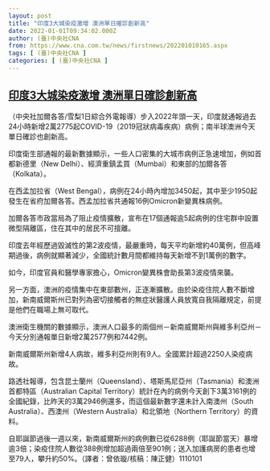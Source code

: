 ```yaml
---
layout: post
title: "印度3大城染疫激增 澳洲單日確診創新高"
date: 2022-01-01T09:34:02.000Z
author: (臺)中央社CNA
from: https://www.cna.com.tw/news/firstnews/202201010165.aspx
tags: [ (臺)中央社CNA ]
categories: [ (臺)中央社CNA ]
---
```

<!--1641029642000-->
[印度3大城染疫激增 澳洲單日確診創新高](https://www.cna.com.tw/news/firstnews/202201010165.aspx)
------

<div>
<div></div><div><p>（中央社加爾各答/雪梨1日綜合外電報導）步入2022年頭一天，印度就通報過去24小時新增2萬2775起COVID-19（2019冠狀病毒疾病）病例；南半球澳洲今天單日確診也創新高。</p><p>印度衛生部通報的最新數據顯示，一些人口密集的大城市病例正急速增加，例如首都新德里（New Delhi）、經濟重鎮孟買（Mumbai）和東部的加爾各答（Kolkata）。</p><p>在西孟加拉省（West Bengal），病例在24小時內增加3450起，其中至少1950起發生在省府加爾各答。西孟加拉省共通報16例Omicron新變異株病例。</p><p>加爾各答市政當局為了阻止疫情擴散，宣布在17個通報逾5起病例的住宅群中設置微型隔離區，住在其中的居民不可擅離。</p><p>印度去年經歷過毀滅性的第2波疫情，最嚴重時，每天平均新增約40萬例，但高峰期過後，病例就顯著減少，全國統計數月間都維持每天新增不到1萬例的數字。</p><p>如今，印度官員和醫學專家擔心，Omicron變異株會助長第3波疫情來襲。</p><p>另一方面，澳洲的疫情集中在東部數州，正逐漸擴散。由於染疫住院人數不斷增加，新南威爾斯州已對列為密切接觸者的無症狀醫護人員放寬自我隔離規定，前提是他們在職場上無可取代。</p><p>澳洲衛生機關的數據顯示，澳洲人口最多的兩個州－新南威爾斯州與維多利亞州－今天分別通報單日新增2萬2577例和7442例。</p><p>新南威爾斯州新增4人病故，維多利亞州則有9人。全國累計超過2250人染疫病故。</p><p>路透社報導，包含昆士蘭州（Queensland）、塔斯馬尼亞州（Tasmania）和澳洲首都特區（Australian Capital Territory）統計在內的病例今天創下3萬3161例的全國紀錄，比昨天的3萬2946例還多，而這個最新數字還未計入南澳州（South Australia）、西澳州（Western Australia）和北領地（Northern Territory）的資料。</p><p>自耶誕節過後一週以來，新南威爾斯州的病例數已從6288例（耶誕節當天）暴增逾3倍；染疫住院人數從388例增加超過兩倍至901例；送入加護病房的患者也增至79人，攀升約50%。（譯者：曾依璇/核稿：陳正健）1110101</p></div>
</div>
